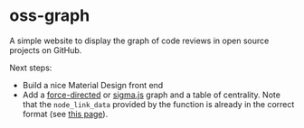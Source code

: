 # oss-graph

A simple website to display the graph of code reviews in open source projects on GitHub.

Next steps:

* Build a nice Material Design front end
* Add a [force-directed](https://bl.ocks.org/mbostock/4062045) or [sigma.js](http://sigmajs.org/) graph and a table of centrality.  Note that the `node_link_data` provided by the function is already in the correct format (see [this page](https://networkx.github.io/documentation/stable/reference/readwrite/json_graph.html)).
